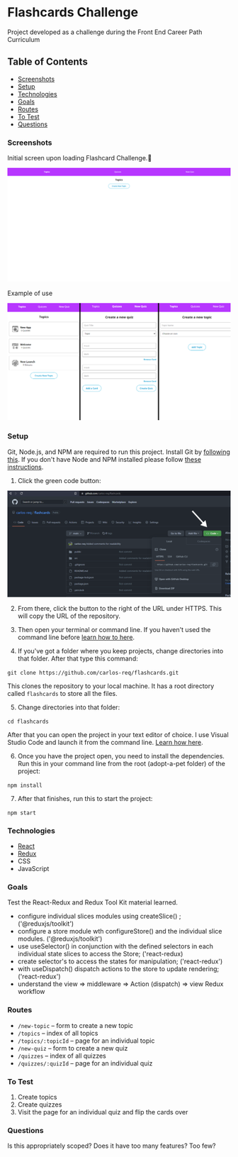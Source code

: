 # Flashcards Challenge

Project developed as a challenge during the Front End Career Path Curriculum

## Table of Contents

- [Screenshots](#screenshots)
- [Setup](#setup)
- [Technologies](#technologies)
- [Goals](#goals)
- [Routes](#routes)
- [To Test](#totest)
- [Questions](#questions)

### Screenshots

Initial screen upon loading Flashcard Challenge.🙂

<p align="center">
    <img alt="Flashcard Challenge Home Page" src="images/Homepage.png">
</p>

Example of use

<p align="center">
    <img alt="All three pages in the application" src="images/3screens.png">
</p>

### Setup

Git, Node.js, and NPM are required to run this project. Install Git by [following this](https://git-scm.com/book/en/v2/Getting-Started-Installing-Git). If you don't have Node and NPM installed please follow [these instructions](https://docs.npmjs.com/downloading-and-installing-node-js-and-npm).

1. Click the green code button:

<img alt="Screenshot showing the green code button on GitHub" src="images/clone.png">

2. From there, click the button to the right of the URL under HTTPS. This will copy the URL of the repository.

3. Then open your terminal or command line. If you haven't used the command line before [learn how to here](https://www.theodinproject.com/lessons/foundations-command-line-basics).

4. If you've got a folder where you keep projects, change directories into that folder. After that type this command:

`git clone https://github.com/carlos-req/flashcards.git `

This clones the repository to your local machine. It has a root directory called `flashcards` to store all the files.

5. Change directories into that folder:

`cd flashcards`

After that you can open the project in your text editor of choice. I use Visual Studio Code and launch it from the command line. [Learn how here](https://code.visualstudio.com/docs/setup/mac).

6. Once you have the project open, you need to install the dependencies. Run this in your command line from the root (adopt-a-pet folder) of the project:

`npm install`

7. After that finishes, run this to start the project:

`npm start`

### Technologies

- [React](https://reactjs.org/docs/getting-started.html)
- [Redux](https://redux.js.org/introduction/getting-started)
- CSS
- JavaScript

### Goals

Test the React-Redux and Redux Tool Kit material learned.

- configure individual slices modules using createSlice() ; ('@reduxjs/toolkit')
- configure a store module wth configureStore() and the individual slice modules. ('@reduxjs/toolkit')
- use useSelector() in conjunction with the defined selectors in each individual state slices to access the Store; ('react-redux)
- create selector's to access the states for manipulation; ('react-redux')
- with useDispatch() dispatch actions to the store to update rendering; ('react-redux')
- understand the view => middleware => Action (dispatch) => view Redux workflow

### Routes

- `/new-topic` – form to create a new topic
- `/topics` – index of all topics
- `/topics/:topicId` – page for an individual topic
- `/new-quiz` – form to create a new quiz
- `/quizzes` – index of all quizzes
- `/quizzes/:quizId` – page for an individual quiz

### To Test

1. Create topics
2. Create quizzes
3. Visit the page for an individual quiz and flip the cards over

### Questions

Is this appropriately scoped? Does it have too many features? Too few?
